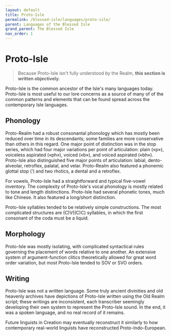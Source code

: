 ```yaml
---
layout: default
title: Proto-Isle
permalink: /blessed-isle/languages/proto-isle/
parent: Languages of the Blessed Isle
grand_parent: The Blessed Isle
nav_order: 1
---
```


# Proto-Isle

> Because Proto-Isle isn't fully understood by the Realm, **this section is**
> **written objectively**.

Proto-Isle is the common ancestor of the Isle's many languages today. Proto-Isle
is most useful to our lore concerns as a source of many of of the common
patterns and elements that can be found spread across the contemporary Isle
languages.

## Phonology

Proto-Realm had a robust consonantal phonology which has mostly been reduced
over time in its descendants; some families are more conservative than others in
this regard. One major point of distinction was in the stop series, which had
four major variations per point of articulation: plain («p»), voiceless
aspirated («ph»), voiced («b»), and voiced aspirated («bh»). Proto-Isle also
distinguished five major points of articulation: labial, dento-alveolar,
retroflex, palatal, and velar. Proto-Realm also featured a phonemic glottal stop
(’) and two rhotics, a dental and a retroflex.

For vowels, Proto-Isle had a straightforward and typical five-vowel inventory.
The complexity of Proto-Isle's vocal phonology is mostly related to tone and
length distinctions. Proto-Isle had several phonetic tones, much like Chinese.
It also featured a long/short distinction.

Proto-Isle syllables tended to be relatively simple constructions. The most
complicated structures are (C)V((C)C) syllables, in which the first consonant of
the coda must be a liquid.

## Morphology

Proto-Isle was mostly isolating, with complicated syntactical rules governing
the placement of words relative to one another. An extensive system of
argument-function clitics theoretically allowed for great word order variation,
but most Proto-Isle tended to SOV or SVO orders.

## Writing

Proto-Isle was not a written language. Some truly ancient divinities and old
heavenly archives have depictions of Proto-Isle written using the Old Realm
script; these writings are inconsistent, each transcriber seemingly developing
their own system to represent the Proto-Isle sound. In the end, it was a spoken
language, and no real record of it remains.

Future linguists in Creation may eventually reconstruct it similarly to how
contemporary real-world linguists have reconstructed Proto-Indo-European.
